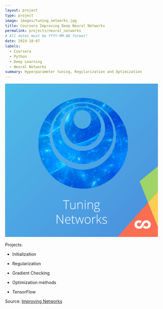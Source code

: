 ```yaml
---
layout: project
type: project
image: images/tuning_networks.jpg
title: Coursera Improving Deep Neural Networks
permalink: projects/neural_networks
# All dates must be YYYY-MM-DD format!
date: 2019-10-07
labels:
  - Coursera
  - Python
  - Deep Learning
  - Neural Networks
summary: Hyperparameter tuning, Regularization and Optimization
---
```


<img class="ui medium right floated rounded image" src="../images/tuning_networks.jpg">

Projects:
  * Initialization
 
  * Regularization
 
  * Gradient Checking
 
  * Optimization methods
  
  * TensorFlow
 

Source: <a href="https://github.com/GuilhermeBrejeiro/Deep-Learning-Specialization/tree/master/Improving%20Deep%20Neural%20Networks%20Hyperparameters"><i class="large github icon"></i>Improving Networks</a>
